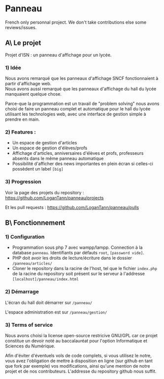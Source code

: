 # Panneau
French only personnal project. We don't take contributions else some reviews/issues.
## A\ Le projet
Projet d'ISN : un panneau d'affichage pour un lycée.
### 1) Idée 

Nous avons remarqué que les panneaux d'affichage SNCF fonctionnaient à partir d'affichage web.  
Nous avons aussi remarqué que les panneaux d'affichage du hall du lycée manquaient quelque chose.

Parce-que la programmation est un travail de "problem solving" nous avons choisi de faire un panneau complet et automatique 
pour le hall du lycée utilisant les technologies web, avec une interface de gestion simple à prendre en main.
### 2) Features : 
* Un espace de gestion d'articles
* Un espace de gestion d'élèves/profs
* Affichage d'articles, anniversaires d'élèves et profs, professeurs absents dans le même panneau automatique
* Possibilité d'afficher des news importantes en plein écran si celles-ci possèdent un label `[big]`
### 3) Progression
Voir la page des projets du repository : https://github.com/LoganTann/panneau/projects

Et les pull requests : https://github.com/LoganTann/panneau/pulls
## B\ Fonctionnement
### 1) Configuration
* Programmation sous php 7 avec wampp/lampp. Connection à la database `panneau`. Identifiants par défauts `root`, `[password vide]`.
* PHP doit avoir les droits de lecture/écriture dans le dossier `/panneau/articles/`
* Cloner le repository dans la racine de l'host, tel que le fichier `index.php` de la racine du repository soit présent sur le serveur à l'addresse `[localhost]/panneau/index.html`

### 2) Démarrage
L'écran du hall doit démarrer sur `/panneau/`

L'espace administration est sur `/panneau/gestion/`

### 3) Terms of service
Nous avons choisi la license open-source restricive GNU/GPL car ce projet constitue un devoir noté au baccalauréat pour l'option Informatique et Sciences du Numérique.

Afin d'éviter d'éventuels vols de code complets, si vous utilisez le notre, vous avez l'obligation de mettre à disposition en ligne (sur github en tant que fork par exemple) vos modifications, ainsi qu'une mention de notre projet et de nos contributeurs. L'addresse du repository github nous suffit.
